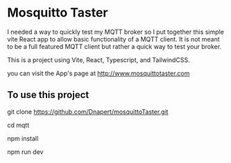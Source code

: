 # Mosquitto Taster

I needed a way to quickly test my MQTT broker so I put together this simple vite React app to allow basic functionality of a MQTT client. It is not meant to be a full featured MQTT client but rather a quick way to test your broker.

This is a project using Vite, React, Typescript, and TailwindCSS.

you can visit the App's page at http://www.mosquittotaster.com

## To use this project

 git clone https://github.com/Dnapert/mosquittoTaster.git
 
 cd mqtt
 
 npm install
 
 npm run dev

